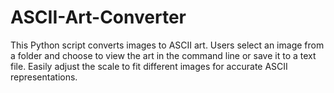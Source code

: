 # ASCII-Art-Converter
This Python script converts images to ASCII art. Users select an image from a folder and choose to view the art in the command line or save it to a text file. Easily adjust the scale to fit different images for accurate ASCII representations.
